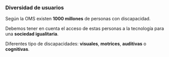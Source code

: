 ### Diversidad de usuarios

Según la OMS existen __1000 millones__ de personas con discapacidad.

Debemos tener en cuenta el acceso de estas personas a la tecnología para una __sociedad igualitaria__.

Diferentes tipo de discapacidades: __visuales__, __motrices__, __auditivas__ o __cognitivas__.